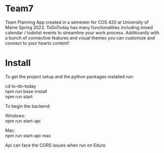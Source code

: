 # Team7
Team Planning App created in a semester for COS 420 at University of Maine Spring 2023. ToDoToday has many functionalities including mixed calendar / todolist events to streamline your work process. Additioanlly with a bunch of connective features and visual themes you can customize and connect to your hearts content!

# Install
To get the project setup and the python packages installed run: 

cd to-do-today <br>
npm run base-install <br>
npm run start
 <br>
 
To begin the backend:

Windows: <br>
npm run start-api 

Mac: <br>
npm run start-api-mac

Api can face the CORS issues when run on Eduro
